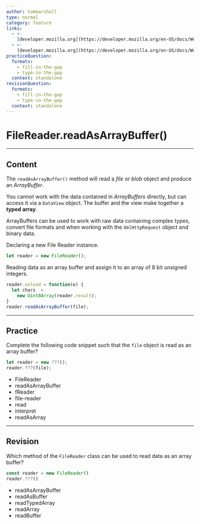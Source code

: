 ```yaml
---
author: tommarshall
type: normal
category: feature
links:
  - >-
    [developer.mozilla.org](https://developer.mozilla.org/en-US/docs/Web/API/FileReader/readAsArrayBuffer){website}
  - >-
    [developer.mozilla.org](https://developer.mozilla.org/en-US/docs/Web/JavaScript/Typed_arrays){website}
practiceQuestion:
  formats:
    - fill-in-the-gap
    - type-in-the-gap
  context: standalone
revisionQuestion:
  formats:
    - fill-in-the-gap
    - type-in-the-gap
  context: standalone
---
```


# FileReader.readAsArrayBuffer()


---

## Content

The `readAsArrayBuffer()` method will read a *file* or *blob* object and produce an *ArrayBuffer*.

You cannot work with the data contained in *ArrayBuffers* directly, but can access it via a `DataView` object. The buffer and the view make together a **typed array**.

ArrayBuffers can be used to work with raw data containing complex types, convert file formats and when working with the `XmlHttpRequest` object and binary data.

Declaring a new File Reader instance.

```javascript
let reader = new FileReader();
```

Reading data as an array buffer and assign it to an array of 8 bit unsigned integers.

```javascript
reader.onload = function(e) {
  let chars  =
    new Uint8Array(reader.result);
}
reader.readAsArrayBuffer(file);
```


---

## Practice

Complete the following code snippet such that the `file` object is read as an array buffer?

```javascript
let reader = new ???();
reader.???(file);
```

- FileReader
- readAsArrayBuffer
- fReader
- file-reader
- read
- interpret
- readAsArray


---

## Revision

Which method of the `FileReader` class can be used to read data as an array buffer?

```javascript
const reader = new FileReader()
reader.???()
```

- readAsArrayBuffer
- readAsBuffer
- readTypedArray
- readArray
- readBuffer
 
